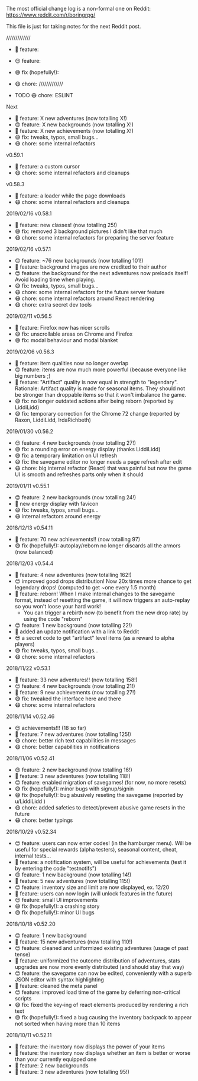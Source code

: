 The most official change log is a non-formal one on Reddit: https://www.reddit.com/r/boringrpg/

This file is just for taking notes for the next Reddit post.

/////////////
- 🤩 feature: 
- 😍 feature: 
- 😅 fix (hopefully!): 
- 😷 chore: 
/////////////

- TODO 😷 chore: ESLINT

Next
- 🤩 feature: X new adventures (now totalling X!)
- 😍 feature: X new backgrounds (now totalling X!)
- 🤩 feature: X new achievements (now totalling X!)
- 😅 fix: tweaks, typos, small bugs…
- 😷 chore: some internal refactors


v0.59.1
- 🤩 feature: a custom cursor
- 😷 chore: some internal refactors and cleanups

v0.58.3
- 🤩 feature: a loader while the page downloads
- 😷 chore: some internal refactors and cleanups

2019/02/16 v0.58.1
- 🤩 feature: new classes! (now totalling 25!)
- 😅 fix: removed 3 background pictures I didn't like that much
- 😷 chore: some internal refactors for preparing the server feature


2019/02/16 v0.57.1
- 😍 feature: ~76 new backgrounds (now totalling 101!)
- 🤩 feature: background images are now credited to their author
- 😍 feature: the background for the next adventures now preloads itself! Avoid loading time when playing.
- 😅 fix: tweaks, typos, small bugs…
- 😷 chore: some internal refactors for the future server feature
- 😷 chore: some internal refactors around React rendering
- 😷 chore: extra secret dev tools


2019/02/11 v0.56.5
- 🤩 feature: Firefox now has nicer scrolls
- 😅 fix: unscrollable areas on Chrome and Firefox
- 😅 fix: modal behaviour and modal blanket


2019/02/06 v0.56.3
- 🤩 feature: item qualities now no longer overlap
- 😍 feature: items are now much more powerful (because everyone like big numbers ;)
- 🤩 feature: "Artifact" quality is now equal in strength to "legendary". Rationale: Artifact quality is made for seasonal items. They should not be stronger than droppable items so that it won't imbalance the game.
- 😅 fix: no longer outdated actions after being reborn (reported by LiddiLidd)
- 😅 fix: temporary correction for the Chrome 72 change (reported by Raxon, LiddiLidd, IrdaRichbeth)


2019/01/30 v0.56.2
- 😍 feature: 4 new backgrounds (now totalling 27!)
- 😅 fix: a rounding error on energy display (thanks LiddiLidd)
- 😅 fix: a temporary limitation on UI refresh
- 😅 fix: the savegame editor no longer needs a page refresh after edit
- 😷 chore: big internal refactor (React) that was painful but now the game UI is smooth and refreshes parts only when it should


2019/01/11 v0.55.1
- 😍 feature: 2 new backgrounds (now totalling 24!)
- 🤩 new energy display with favicon
- 😅 fix: tweaks, typos, small bugs…
- 😷 internal refactors around energy


2018/12/13 v0.54.11
- 🤩 feature: 70 new achievements!! (now totalling 97)
- 😅 fix (hopefully!): autoplay/reborn no longer discards all the armors (now balanced)


2018/12/03 v0.54.4
- 🤩 feature: 4 new adventures (now totalling 162!)
- 😍 improved good drops distribution! Now 20x times more chance to get legendary drops! (computed to get ~one every 1.5 month)
- 🤩 feature: reborn! When I make internal changes to the savegame format, instead of resetting the game, it will now triggers an auto-replay so you won't loose your hard work!
  - You can trigger a rebirth now (to benefit from the new drop rate) by using the code "reborn"
- 😍 feature: 1 new background (now totalling 22!)
- 🤩 added an update notification with a link to Reddit
- 😎 a secret code to get "artifact" level items (as a reward to alpha players)
- 😅 fix: tweaks, typos, small bugs…
- 😷 chore: some internal refactors


2018/11/22 v0.53.1
- 🤩 feature: 33 new adventures!! (now totalling 158!)
- 😍 feature: 4 new backgrounds (now totalling 21!)
- 🤩 feature: 9 new achievements (now totalling 27!)
- 😅 fix: tweaked the interface here and there
- 😷 chore: some internal refactors


2018/11/14 v0.52.46
- 😍 achievements!!! (18 so far)
- 🤩 feature: 7 new adventures (now totalling 125!)
- 😷 chore: better rich text capabilities in messages
- 😷 chore: better capabilities in notifications


2018/11/06 v0.52.41
- 😍 feature: 2 new background (now totalling 16!)
- 🤩 feature: 3 new adventures (now totalling 118!)
- 😍 feature: enabled migration of savegames! (for now, no more resets)
- 😅 fix (hopefully!): minor bugs with signup/signin
- 😅 fix (hopefully!): bug abusively reseting the savegame (reported by u/LiddiLidd )
- 😷 chore: added safeties to detect/prevent abusive game resets in the future
- 😷 chore: better typings


2018/10/29 v0.52.34
- 😍 feature: users can now enter codes! (in the hamburger menu). Will be useful for special rewards (alpha testers), seasonal content, cheat, internal tests...
- 🤩 feature: a notification system, will be useful for achievements (test it by entering the code "testnotifs")
- 😍 feature: 1 new background (now totalling 14!)
- 🤩 feature: 5 new adventures (now totalling 115!)
- 😍 feature: inventory size and limit are now displayed, ex. 12/20
- 🤩 feature: users can now login (will unlock features in the future)
- 😍 feature: small UI improvements
- 😅 fix (hopefully!): a crashing story
- 😅 fix (hopefully!): minor UI bugs


2018/10/18 v0.52.20
- 😍 feature: 1 new background
- 🤩 feature: 15 new adventures (now totalling 110!)
- 😍 feature: cleaned and uniformized existing adventures (usage of past tense)
- 🤩 feature: uniformized the outcome distribution of adventures, stats upgrades are now more evenly distributed (and should stay that way)
- 😍 feature: the savegame can now be edited, conveniently with a superb JSON editor with syntax highlighting
- 🤩 feature: cleaned the meta panel
- 😍 feature: improved load time of the game by deferring non-critical scripts
- 😅 fix: fixed the key-ing of react elements produced by rendering a rich text
- 😅 fix (hopefully!): fixed a bug causing the inventory backpack to appear not sorted when having more than 10 items

2018/10/11 v0.52.11
- 🤩 feature: the inventory now displays the power of your items
- 🤩 feature: the inventory now displays whether an item is better or worse than your currently equipped one
- 🤩 feature: 2 new backgrounds
- 🤩 feature: 3 new adventures (now totalling 95!)
